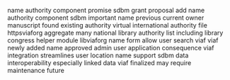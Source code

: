 name authority component promise sdbm grant proposal add name authority component sdbm important name previous current owner manuscript found existing authority virtual international authority file httpsviaforg aggregate many national library authority list including library congress helper module libviaforg name form allow user search viaf viaf newly added name approved admin user application consequence viaf integration streamlines user location name support sdbm data interoperability especially linked data viaf finalized may require maintenance future